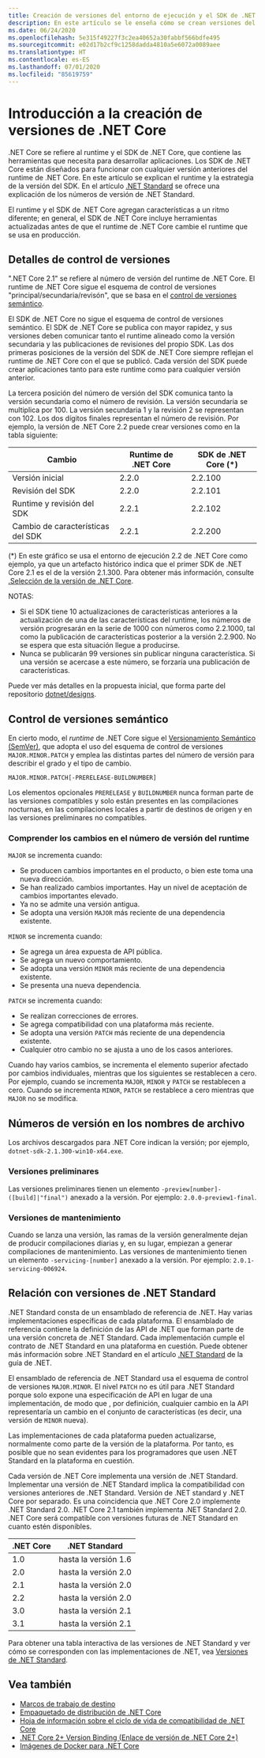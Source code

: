 ```yaml
---
title: Creación de versiones del entorno de ejecución y el SDK de .NET Core
description: En este artículo se le enseña cómo se crean versiones del entorno de ejecución y el SDK de .NET Core (parecido al control de versiones semántico).
ms.date: 06/24/2020
ms.openlocfilehash: 5e315f49227f3c2ea40652a30fabbf566bdfe495
ms.sourcegitcommit: e02d17b2cf9c1258dadda4810a5e6072a0089aee
ms.translationtype: HT
ms.contentlocale: es-ES
ms.lasthandoff: 07/01/2020
ms.locfileid: "85619759"
---
```

# <a name="overview-of-how-net-core-is-versioned"></a>Introducción a la creación de versiones de .NET Core

.NET Core se refiere al runtime y el SDK de .NET Core, que contiene las herramientas que necesita para desarrollar aplicaciones. Los SDK de .NET Core están diseñados para funcionar con cualquier versión anteriores del runtime de .NET Core. En este artículo se explican el runtime y la estrategia de la versión del SDK. En el artículo [.NET Standard](../../standard/net-standard.md#net-implementation-support) se ofrece una explicación de los números de versión de .NET Standard.

El runtime y el SDK de .NET Core agregan características a un ritmo diferente; en general, el SDK de .NET Core incluye herramientas actualizadas antes de que el runtime de .NET Core cambie el runtime que se usa en producción.

## <a name="versioning-details"></a>Detalles de control de versiones

".NET Core 2.1" se refiere al número de versión del runtime de .NET Core. El runtime de .NET Core sigue el esquema de control de versiones "principal/secundaria/revisón", que se basa en el [control de versiones semántico](#semantic-versioning).

El SDK de .NET Core no sigue el esquema de control de versiones semántico. El SDK de .NET Core se publica con mayor rapidez, y sus versiones deben comunicar tanto el runtime alineado como la versión secundaria y las publicaciones de revisiones del propio SDK. Las dos primeras posiciones de la versión del SDK de .NET Core siempre reflejan el runtime de .NET Core con el que se publicó. Cada versión del SDK puede crear aplicaciones tanto para este runtime como para cualquier versión anterior.

La tercera posición del número de versión del SDK comunica tanto la versión secundaria como el número de revisión. La versión secundaria se multiplica por 100. La versión secundaria 1 y la revisión 2 se representan con 102. Los dos dígitos finales representan el número de revisión. Por ejemplo, la versión de .NET Core 2.2 puede crear versiones como en la tabla siguiente:

| Cambio                | Runtime de .NET Core | SDK de .NET Core (\*) |
|-----------------------|-------------------|-------------------|
| Versión inicial       | 2.2.0             | 2.2.100           |
| Revisión del SDK             | 2.2.0             | 2.2.101           |
| Runtime y revisión del SDK | 2.2.1             | 2.2.102           |
| Cambio de características del SDK    | 2.2.1             | 2.2.200           |

(\*) En este gráfico se usa el entorno de ejecución 2.2 de .NET Core como ejemplo, ya que un artefacto histórico indica que el primer SDK de .NET Core 2.1 es el de la versión 2.1.300. Para obtener más información, consulte [.Selección de la versión de .NET Core](selection.md).

NOTAS:

- Si el SDK tiene 10 actualizaciones de características anteriores a la actualización de una de las características del runtime, los números de versión progresarán en la serie de 1000 con números como 2.2.1000, tal como la publicación de características posterior a la versión 2.2.900. No se espera que esta situación llegue a producirse.
- Nunca se publicarán 99 versiones sin publicar ninguna característica. Si una versión se acercase a este número, se forzaría una publicación de características.

Puede ver más detalles en la propuesta inicial, que forma parte del repositorio [dotnet/designs](https://github.com/dotnet/designs/pull/29).

## <a name="semantic-versioning"></a>Control de versiones semántico

En cierto modo, el *runtime* de .NET Core sigue el [Versionamiento Semántico (SemVer)](https://semver.org/), que adopta el uso del esquema de control de versiones `MAJOR.MINOR.PATCH` y emplea las distintas partes del número de versión para describir el grado y el tipo de cambio.

```
MAJOR.MINOR.PATCH[-PRERELEASE-BUILDNUMBER]
```

Los elementos opcionales `PRERELEASE` y `BUILDNUMBER` nunca forman parte de las versiones compatibles y solo están presentes en las compilaciones nocturnas, en las compilaciones locales a partir de destinos de origen y en las versiones preliminares no compatibles.

### <a name="understand-runtime-version-number-changes"></a>Comprender los cambios en el número de versión del runtime

`MAJOR` se incrementa cuando:

- Se producen cambios importantes en el producto, o bien este toma una nueva dirección.
- Se han realizado cambios importantes. Hay un nivel de aceptación de cambios importantes elevado.
- Ya no se admite una versión antigua.
- Se adopta una versión `MAJOR` más reciente de una dependencia existente.

`MINOR` se incrementa cuando:

- Se agrega un área expuesta de API pública.
- Se agrega un nuevo comportamiento.
- Se adopta una versión `MINOR` más reciente de una dependencia existente.
- Se presenta una nueva dependencia.

`PATCH` se incrementa cuando:

- Se realizan correcciones de errores.
- Se agrega compatibilidad con una plataforma más reciente.
- Se adopta una versión `PATCH` más reciente de una dependencia existente.
- Cualquier otro cambio no se ajusta a uno de los casos anteriores.

Cuando hay varios cambios, se incrementa el elemento superior afectado por cambios individuales, mientras que los siguientes se restablecen a cero. Por ejemplo, cuando se incrementa `MAJOR`, `MINOR` y `PATCH` se restablecen a cero. Cuando se incrementa `MINOR`, `PATCH` se restablece a cero mientras que `MAJOR` no se modifica.

## <a name="version-numbers-in-file-names"></a>Números de versión en los nombres de archivo

Los archivos descargados para .NET Core indican la versión; por ejemplo, `dotnet-sdk-2.1.300-win10-x64.exe`.

### <a name="preview-versions"></a>Versiones preliminares

Las versiones preliminares tienen un elemento `-preview[number]-([build]|"final")` anexado a la versión. Por ejemplo: `2.0.0-preview1-final`.

### <a name="servicing-versions"></a>Versiones de mantenimiento

Cuando se lanza una versión, las ramas de la versión generalmente dejan de producir compilaciones diarias y, en su lugar, empiezan a generar compilaciones de mantenimiento. Las versiones de mantenimiento tienen un elemento `-servicing-[number]` anexado a la versión. Por ejemplo: `2.0.1-servicing-006924`.

## <a name="relationship-to-net-standard-versions"></a>Relación con versiones de .NET Standard

.NET Standard consta de un ensamblado de referencia de .NET. Hay varias implementaciones específicas de cada plataforma. El ensamblado de referencia contiene la definición de las API de .NET que forman parte de una versión concreta de .NET Standard. Cada implementación cumple el contrato de .NET Standard en una plataforma en cuestión. Puede obtener más información sobre .NET Standard en el artículo [.NET Standard](../../standard/net-standard.md) de la guía de .NET.

El ensamblado de referencia de .NET Standard usa el esquema de control de versiones `MAJOR.MINOR`. El nivel `PATCH` no es útil para .NET Standard porque solo expone una especificación de API en lugar de una implementación, de modo que , por definición, cualquier cambio en la API representaría un cambio en el conjunto de características (es decir, una versión de `MINOR` nueva).

Las implementaciones de cada plataforma pueden actualizarse, normalmente como parte de la versión de la plataforma. Por tanto, es posible que no sean evidentes para los programadores que usen .NET Standard en la plataforma en cuestión.

Cada versión de .NET Core implementa una versión de .NET Standard. Implementar una versión de .NET Standard implica la compatibilidad con versiones anteriores de .NET Standard. Versión de .NET standard y .NET Core por separado. Es una coincidencia que .NET Core 2.0 implemente .NET Standard 2.0. .NET Core 2.1 también implementa .NET Standard 2.0. .NET Core será compatible con versiones futuras de .NET Standard en cuanto estén disponibles.

| .NET Core | .NET Standard |
|-----------|---------------|
| 1.0       | hasta la versión 1.6     |
| 2.0       | hasta la versión 2.0     |
| 2.1       | hasta la versión 2.0     |
| 2.2       | hasta la versión 2.0     |
| 3.0       | hasta la versión 2.1     |
| 3.1       | hasta la versión 2.1     |

Para obtener una tabla interactiva de las versiones de .NET Standard y ver cómo se corresponden con las implementaciones de .NET, vea [Versiones de .NET Standard](https://dotnet.microsoft.com/platform/dotnet-standard#versions).

## <a name="see-also"></a>Vea también

- [Marcos de trabajo de destino](../../standard/frameworks.md)
- [Empaquetado de distribución de .NET Core](../distribution-packaging.md)
- [Hoja de información sobre el ciclo de vida de compatibilidad de .NET Core](https://dotnet.microsoft.com/platform/support/policy)
- [.NET Core 2+ Version Binding (Enlace de versión de .NET Core 2+)](https://github.com/dotnet/designs/issues/3)
- [Imágenes de Docker para .NET Core](https://hub.docker.com/_/microsoft-dotnet-core/)
